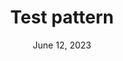 ---
title: Test pattern
description: >-
  A test pattern just to trigger a preview environment
authors:
  - peckn
date: June 12, 2023
---